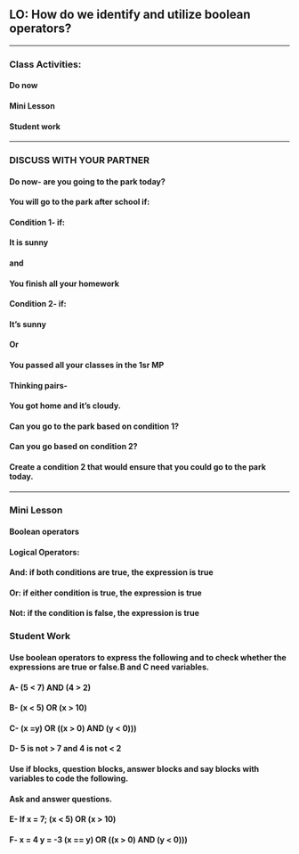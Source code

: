 ## LO: How do we identify and utilize boolean operators?

---

### Class Activities:
#### Do now
#### Mini Lesson 
#### Student work

---

### DISCUSS WITH YOUR PARTNER
#### Do now- are you going to the park today?
#### You will go to the park after school if: 
#### Condition 1- if:
#### It is sunny 
#### and 
#### You finish all your homework
#### Condition 2- if:
#### It’s sunny
#### Or
#### You passed all your classes in the 1sr MP
#### Thinking pairs-
#### You got home and it’s cloudy.
#### Can you go to the park based on condition 1?
#### Can you go based on condition 2?
#### Create a condition 2 that would ensure that you could go to the park today. 

---

### Mini Lesson
#### Boolean operators
#### Logical Operators:
#### And: if both conditions are true, the expression is true
#### Or: if either condition is true, the expression is true
#### Not: if the condition is false, the expression is true

### Student Work
#### Use boolean operators to express the following and to check whether the expressions are true or false.B and C need variables.
#### A- (5 < 7) AND (4 > 2)
#### B- (x < 5) OR (x > 10)
#### C- (x =y) OR ((x > 0) AND (y < 0))) 
#### D- 5 is not > 7 and 4 is not < 2

#### Use if blocks, question blocks, answer blocks and say blocks with variables to code the following.
#### Ask and answer questions.
#### E- If x = 7; (x < 5) OR (x > 10)
#### F- x = 4 y = -3 (x == y) OR ((x > 0) AND (y < 0)))











